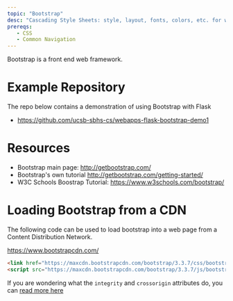 ```yaml
---
topic: "Bootstrap"
desc: "Cascading Style Sheets: style, layout, fonts, colors, etc. for webpages"
prereqs:
   - CSS
   - Common Navigation
---
```


Bootstrap is a front end web framework.   

# Example Repository

The repo below contains a demonstration of using Bootstrap with Flask
* <https://github.com/ucsb-sbhs-cs/webapps-flask-bootstrap-demo1>

# Resources

* Bootstrap main page: <http://getbootstrap.com/>
* Bootstrap's own tutorial <http://getbootstrap.com/getting-started/>
* W3C Schools Boostrap Tutorial: <https://www.w3schools.com/bootstrap/>

# Loading Bootstrap from a CDN

The following code can be used to load bootstrap into a web page from a Content Distribution Network.

https://www.bootstrapcdn.com/

```html
<link href="https://maxcdn.bootstrapcdn.com/bootstrap/3.3.7/css/bootstrap.min.css" rel="stylesheet" integrity="sha384-BVYiiSIFeK1dGmJRAkycuHAHRg32OmUcww7on3RYdg4Va+PmSTsz/K68vbdEjh4u" crossorigin="anonymous">
<script src="https://maxcdn.bootstrapcdn.com/bootstrap/3.3.7/js/bootstrap.min.js" integrity="sha384-Tc5IQib027qvyjSMfHjOMaLkfuWVxZxUPnCJA7l2mCWNIpG9mGCD8wGNIcPD7Txa" crossorigin="anonymous"></script>
```

If you are wondering what the `integrity` and `crossorigin` attributes do, you can [read more here](https://stackoverflow.com/questions/32039568/what-are-the-integrity-and-crossorigin-attribute)

